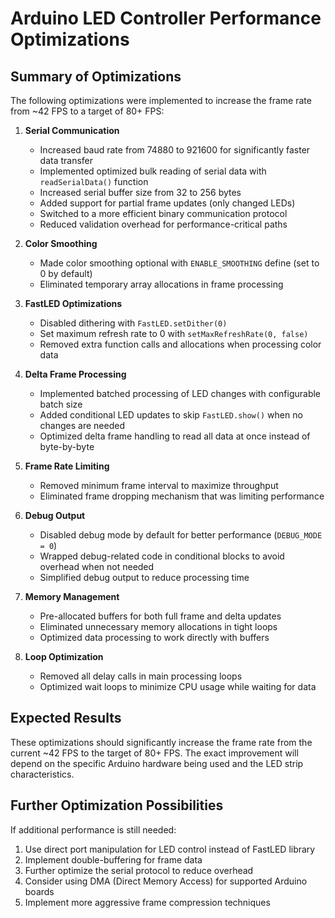 # Arduino LED Controller Performance Optimizations

## Summary of Optimizations

The following optimizations were implemented to increase the frame rate from ~42 FPS to a target of 80+ FPS:

1. **Serial Communication**
   - Increased baud rate from 74880 to 921600 for significantly faster data transfer
   - Implemented optimized bulk reading of serial data with `readSerialData()` function
   - Increased serial buffer size from 32 to 256 bytes
   - Added support for partial frame updates (only changed LEDs)
   - Switched to a more efficient binary communication protocol
   - Reduced validation overhead for performance-critical paths

2. **Color Smoothing**
   - Made color smoothing optional with `ENABLE_SMOOTHING` define (set to 0 by default)
   - Eliminated temporary array allocations in frame processing

3. **FastLED Optimizations**
   - Disabled dithering with `FastLED.setDither(0)`
   - Set maximum refresh rate to 0 with `setMaxRefreshRate(0, false)`
   - Removed extra function calls and allocations when processing color data

4. **Delta Frame Processing**
   - Implemented batched processing of LED changes with configurable batch size
   - Added conditional LED updates to skip `FastLED.show()` when no changes are needed
   - Optimized delta frame handling to read all data at once instead of byte-by-byte

5. **Frame Rate Limiting**
   - Removed minimum frame interval to maximize throughput
   - Eliminated frame dropping mechanism that was limiting performance

6. **Debug Output**
   - Disabled debug mode by default for better performance (`DEBUG_MODE = 0`)
   - Wrapped debug-related code in conditional blocks to avoid overhead when not needed
   - Simplified debug output to reduce processing time

7. **Memory Management**
   - Pre-allocated buffers for both full frame and delta updates
   - Eliminated unnecessary memory allocations in tight loops
   - Optimized data processing to work directly with buffers

8. **Loop Optimization**
   - Removed all delay calls in main processing loops
   - Optimized wait loops to minimize CPU usage while waiting for data

## Expected Results

These optimizations should significantly increase the frame rate from the current ~42 FPS to the target of 80+ FPS. The exact improvement will depend on the specific Arduino hardware being used and the LED strip characteristics.

## Further Optimization Possibilities

If additional performance is still needed:

1. Use direct port manipulation for LED control instead of FastLED library
2. Implement double-buffering for frame data
3. Further optimize the serial protocol to reduce overhead
4. Consider using DMA (Direct Memory Access) for supported Arduino boards
5. Implement more aggressive frame compression techniques 
